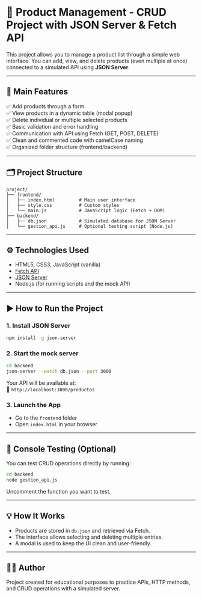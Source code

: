 # 🛒 Product Management - CRUD Project with JSON Server & Fetch API

This project allows you to manage a product list through a simple web interface. You can add, view, and delete products (even multiple at once) connected to a simulated API using **JSON Server**.

---

## 🚀 Main Features

✅ Add products through a form  
✅ View products in a dynamic table (modal popup)  
✅ Delete individual or multiple selected products  
✅ Basic validation and error handling  
✅ Communication with API using Fetch (GET, POST, DELETE)  
✅ Clean and commented code with camelCase naming  
✅ Organized folder structure (frontend/backend)

---

## 🗂️ Project Structure

```
project/
├── frontend/
│   ├── index.html         # Main user interface
│   ├── style.css          # Custom styles
│   └── main.js            # JavaScript logic (Fetch + DOM)
├── backend/
│   ├── db.json            # Simulated database for JSON Server
│   └── gestion_api.js     # Optional testing script (Node.js)
```

---

## ⚙️ Technologies Used

- HTML5, CSS3, JavaScript (vanilla)
- [Fetch API](https://developer.mozilla.org/en-US/docs/Web/API/Fetch_API)
- [JSON Server](https://github.com/typicode/json-server)
- Node.js (for running scripts and the mock API)

---

## ▶️ How to Run the Project

### 1. Install JSON Server
```bash
npm install -g json-server
```

### 2. Start the mock server
```bash
cd backend
json-server --watch db.json --port 3000
```

Your API will be available at:  
📍 `http://localhost:3000/productos`

### 3. Launch the App
- Go to the `frontend` folder
- Open `index.html` in your browser

---

## 🧪 Console Testing (Optional)

You can test CRUD operations directly by running:

```bash
cd backend
node gestion_api.js
```

Uncomment the function you want to test.

---

## 💡 How It Works

- Products are stored in `db.json` and retrieved via Fetch.
- The interface allows selecting and deleting multiple entries.
- A modal is used to keep the UI clean and user-friendly.

---

## 👩‍💻 Author

Project created for educational purposes to practice APIs, HTTP methods, and CRUD operations with a simulated server.
